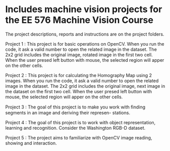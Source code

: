 # Includes machine vision projects for the EE 576 Machine Vision Course

The project descriptions, reports and instructions are on the project folders.

Project 1 : 
This project is for basic operations on OpenCV. When you run the code, it ask a valid number to open the related image in the dataset. 
The 2x2 grid includes the original image, rotated image in the first two cell. When the user presed left button with mouse, the selected region 
will apper on the other cells.

Project 2 : 
This project is for calculating the Homography Map using 2 images. When you run the code, it ask a valid number to open the related image in the dataset. 
The 2x2 grid includes the original image, next image in the dataset on the first two cell. When the user presed left button with mouse, the selected region 
will apper on the other cells.

Project 3 : 
The goal of this project is to make you work with ﬁnding segments in an image and deriving their represen-
stations. 

Project 4 : 
The goal of this project is to work with object representation, learning and recognition.
Consider the Washington RGB-D dataset.

Project 5 : 
The project aims to familiarize with OpenCV image reading, showing and interaction.
